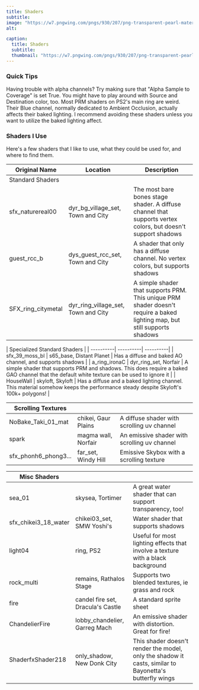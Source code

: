 ```yaml
---
title: Shaders
subtitle: 
image: "https://w7.pngwing.com/pngs/930/207/png-transparent-pearl-material-sphere-pearl-balloon-download-with-transparent-background-free.png"
alt: 

caption:
  title: Shaders
  subtitle: 
  thumbnail: "https://w7.pngwing.com/pngs/930/207/png-transparent-pearl-material-sphere-pearl-balloon-download-with-transparent-background-free.png"
---
```


### Quick Tips
Having trouble with alpha channels? Try making sure that "Alpha Sample to Coverage" is set True. You might have to play around with Source and Destination color, too.
Most PRM shaders on PS2's main ring are weird. Their Blue channel, normally dedicated to Ambient Occlusion, actually affects their baked lighting. I recommend avoiding these shaders unless you want to utilize the baked lighting affect.

### Shaders I Use
Here's a few shaders that I like to use, what they could be used for, and where to find them.

| Original Name | Location | Description |
| ----------| ----------| ----------|
| Standard Shaders |
| sfx_naturereal00 | dyr_bg_village_set, Town and City | The most bare bones stage shader. A diffuse channel that supports vertex colors, but doesn't support shadows |
| guest_rcc_b | dys_guest_rcc_set, Town and City | A shader that only has a diffuse channel. No vertex colors, but supports shadows |
| SFX_ring_citymetal | dyr_ring_village_set, Town and City | A simple shader that supports PRM. This unique PRM shader doesn't require a baked lighting map, but still supports shadows |

| Specialized Standard Shaders |
| ----------| ----------| ----------|
| sfx_39_moss_bl | s65_base, Distant Planet  | Has a diffuse and baked AO channel, and supports shadows |
| a_ring_ironaC | dyr_ring_set, Norfair | A simple shader that supports PRM and shadows. This does require a baked GAO channel that the default white texture can be used to ignore it |
| HouseWall | skyloft, Skyloft  | Has a diffuse and a baked lighting channel. This material somehow keeps the performance steady despite Skyloft's 100k+ polygons! |


| Scrolling Textures | | |
| ----------| ----------| ----------|
| NoBake_Taki_01_mat | chikei, Gaur Plains | A diffuse shader with scrolling uv channel |
| spark | magma wall, Norfair | An emissive shader with scrolling uv channel |
| sfx_phonh6_phong3... | far_set, Windy Hill | Emissive Skybox with a scrolling texture |

| Misc Shaders | | |
| ----------| ----------| ----------|
| sea_01 | skysea, Tortimer | A great water shader that can support transparency, too! |
| sfx_chikei3_18_water | chikei03_set, SMW Yoshi's | Water shader that supports shadows |
| light04 | ring, PS2 | Useful for most lighting effects that involve a texture with a black background |
| rock_multi | remains, Rathalos Stage | Supports two blended textures, ie grass and rock |
| fire | candel fire set, Dracula's Castle | A standard sprite sheet |
| ChandelierFire | lobby_chandelier, Garreg Mach | An emissive shader with distortion. Great for fire! |
| ShaderfxShader218 | only_shadow, New Donk City | This shader doesn't render the model, only the shadow it casts, similar to Bayonetta's butterfly wings |